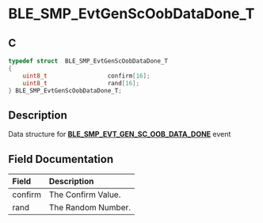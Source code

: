 # BLE_SMP_EvtGenScOobDataDone_T

## C

```c
typedef struct  BLE_SMP_EvtGenScOobDataDone_T
{
    uint8_t                 confirm[16];
    uint8_t                 rand[16];
} BLE_SMP_EvtGenScOobDataDone_T;
```

## Description

Data structure for **[BLE_SMP_EVT_GEN_SC_OOB_DATA_DONE](GUID-DA3C91C3-3ACA-4850-B469-FDF748DD2D87.md)** event


## Field Documentation

|Field|Description|
|:---|:---|
|confirm|The Confirm Value.|
|rand|The Random Number.|

